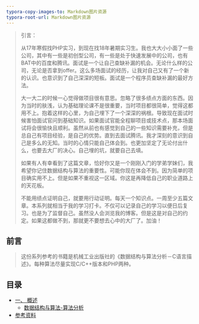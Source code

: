 ```yaml
---
typora-copy-images-to: Markdown图片资源
typora-root-url: Markdown图片资源
---
```




> 引言：
>
> ​	从17年寒假找PHP实习，到现在找18年暑期实习生。我也大大小小面了一些公司，其中有一些是初创型公司，有一些是处于快速发展中的公司，也有BAT中的百度和腾讯。面试是一个让自己查缺补漏的机会。无论什么样的公司，无论是否拿到offer。这么多场面试的经历，让我对自己又有了一个新的认识。也意识到了自己深深的短板。面试是一个程序员查缺补漏的最好方法。
>
> ​	大一大二的时候一心觉得做项目很有意思。忽略了很多绩点方面的东西。因为当时的肤浅，认为基础理论课不是很重要，当时项目都很简单，觉得这都用不上。抱着这样的心里，为自己埋下了一个深深的祸根。导致现在面试时候害怕面试官问到基础知识。如果面试官能全程聊项目或技术点，那本场面试将会很愉快且顺利。虽然从前也有感觉到自己的一些知识需要补充，但是总自己有项目经验，是自己的优势。直到去面试腾讯。我才深刻的意识到自己是多么的无知。当时的心情只能自己体会到。也更加坚定了无论付出什么，也要去大厂的决心。自己埋的坑，就要自己去填。
>
> ​	如果有人有幸看到了这篇文章，恰好你又是一个刚刚入门的学弟学妹们，我希望你记住数据结构与算法的重要性。可能你现在体会不到。因为简单的项目确实用不上。但是如果不重视这一区域。你这是再降低自己的职业道路上的天花板。
>
> ​	不能用绩点证明自己，就要用行动证明。每天一个知识点。一周至少五篇文章。本系列就相当于我的学习打卡。不仅可以记录自己的学习以便日后复习。也是为了监督自己。虽然没人会浏览我的博客。但是这是对自己的约定。如果这都做不到，那就更不要想去心中的大厂了。加油！

<!--more-->

## 前言

> 这份系列参考的书籍是机械工业出版社的《数据结构与算法分析－C语言描述》。每种算法尽量实现C/C++版本和PHP两种。

## 目录

<!-- GFM-TOC -->

- [一、 概述](#一-概述)
  - [数据结构与算法-算法分析](#数据结构与算法-算法分析)
- [参考资料](#参考资料)





<!-- GFM-TOC -->